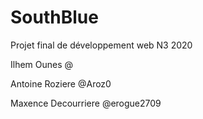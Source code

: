 # SouthBlue
Projet final de développement web N3 2020

Ilhem Ounes           @

Antoine Roziere       @Aroz0

Maxence Decourriere   @erogue2709
